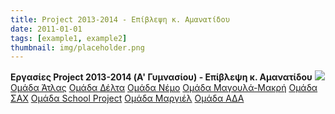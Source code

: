 ```yaml
---
title: Project 2013-2014 - Επίβλεψη κ. Αμανατίδου
date: 2011-01-01
tags: [example1, example2]
thumbnail: img/placeholder.png
---
```

**Εργασίες Project 2013-2014 (Α' Γυμνασίου) - Επίβλεψη κ. Αμανατίδου** 
![](http://3.bp.blogspot.com/-J4MzAg5fzo8/U0LkmR4FYDI/AAAAAAAAAC0/5rBXVmVvkto/s1600/School+Friends.jpg) 
[Ομάδα Άτλας](https://docs.google.com/file/d/0B0MaJq6lSGTBdHhaRUh5bGRIZ1U/edit) 
[Ομάδα Δέλτα](https://docs.google.com/file/d/0B0MaJq6lSGTBaXQ5dEhUeWRJVEE/edit) 
[Ομάδα Νέμο](https://docs.google.com/file/d/0B0MaJq6lSGTBWlJzM2RqY0c3OVE/edit) 
[Ομάδα Μαγουλά-Μακρή](https://docs.google.com/file/d/0B0MaJq6lSGTBOU42X2FZdGRDZ00/edit) 
[Ομάδα ΣΑΧ](https://docs.google.com/file/d/0B0MaJq6lSGTBSi04akZKUENRU3c/edit) 
[Ομάδα School Project](https://drive.google.com/file/d/0B08vB7-O21zAbVJzV0s5Q2dCRTQ/edit?usp=sharing) 
[Ομάδα Μαργιέλ](http://prezi.com/y1npsxcjadvo/?utm_campaign=share&utm_medium=copy&rc=ex0share) 
[Ομάδα ΑΔΑ](https://drive.google.com/file/d/0B08vB7-O21zAZnltbzRZV1hmUDA/edit?usp=sharing)
